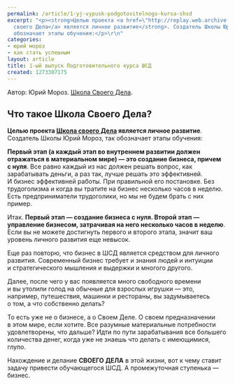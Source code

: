 ```yaml
---
permalink: /article/1-yj-vypusk-podgotovitelnogo-kursa-shsd
excerpt: "<p><strong>Целью проекта <a href=\"http://replay.web.archive.org/20080928071435/http://www.shsd.ru/\">Школа
  своего Дела</a> является личное развитие</strong>. Создатель Школы Юрий Мороз, так
  обозначает этапы обучения:</p>\r\n"
categories:
- юрий мороз
- как стать успешным
layout: article
title: 1-ый выпуск Подготовительного курса ШСД
created: 1273307175
---
```

<!--break-->
Автор: Юрий Мороз. <a href="http://www.shsd.ru/">Школа Своего Дела</a>. 
<h2>Что такое Школа Своего Дела?</h2>
<p><strong>Целью проекта <a href="http://replay.web.archive.org/20080928071435/http://www.shsd.ru/">Школа своего Дела</a> является личное развитие</strong>. Создатель Школы Юрий Мороз, так обозначает этапы обучения:</p>
<p><strong>Первый этап (а&nbsp;каждый этап во&nbsp;внутреннем развитии должен отражаться в&nbsp;материальном мире)&nbsp;— это создание бизнеса, причем с&nbsp;нуля</strong>. Все равно каждый из&nbsp;нас должен решать вопрос, как зарабатывать деньги, а&nbsp;раз так, лучше решать это эффективней. И&nbsp;бизнес эффективней работы. При правильной его постановке. Без трудоголизма и&nbsp;когда вы&nbsp;тратите на&nbsp;бизнес несколько часов в&nbsp;неделю. Есть предприниматели трудоголики, но&nbsp;мы&nbsp;не&nbsp;будем брать с&nbsp;них пример.</p>
<p>Итак. <strong>Первый этап&nbsp;— создание бизнеса с&nbsp;нуля. Второй этап&nbsp;— управление бизнесом, затрачивая на&nbsp;него несколько часов в&nbsp;неделю</strong>. Если вы&nbsp;не&nbsp;можете достигнуть первого и&nbsp;второго этапа, значит ваш уровень личного развития еще невысок.</p>
<p>Еще раз повторю, что бизнес в&nbsp;ШСД является средством для личного развития. Современный бизнес требует и&nbsp;знания людей и&nbsp;интуиции и&nbsp;стратегического мышления и&nbsp;выдержки и&nbsp;многого другого. </p>
<p>Далее, после чего у&nbsp;вас появляется много свободного времени и&nbsp;вы&nbsp;утолили голод на&nbsp;обычные для взрослых игрушки&nbsp;— это, например, путешествия, машинки и&nbsp;рестораны, вы&nbsp;задумываетесь о&nbsp;том, а&nbsp;что собственно делать? </p>
<p>То&nbsp;есть уже не&nbsp;о&nbsp;бизнесе, а&nbsp;о&nbsp;Своем Деле. О&nbsp;своем предназначении в&nbsp;этом мире, если хотите. Все разумные материальные потребности удовлетворены, что дальше? Идти по&nbsp;пути зарабатывания все большего количества денег, когда уже не&nbsp;знаешь что делать с&nbsp;имеющимися, глупо.</p>
<p>Нахождение и&nbsp;делание <strong>СВОЕГО ДЕЛА</strong> в&nbsp;этой жизни, вот к&nbsp;чему ставит задачу привести обучающегося ШСД. А&nbsp;промежуточная ступенька&nbsp;— бизнес.</p>


 
 
